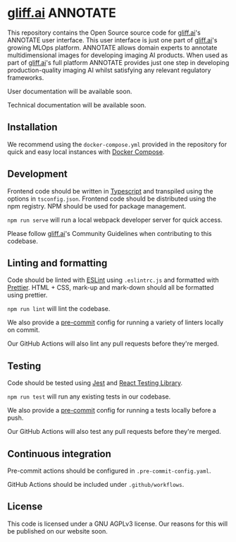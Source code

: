 # [gliff.ai](https://gliff.ai) ANNOTATE

This repository contains the Open Source source code for [gliff.ai](https://gliff.ai)'s ANNOTATE user interface.
This user interface is just one part of [gliff.ai](https://gliff.ai)'s growing MLOps platform.
ANNOTATE allows domain experts to annotate multidimensional images for developing imaging AI products.
When used as part of [gliff.ai](https://gliff.ai)'s full platform ANNOTATE provides just one step in developing production-quality imaging AI whilst satisfying any relevant regulatory frameworks.

User documentation will be available soon.

Technical documentation will be available soon.

## Installation

We recommend using the `docker-compose.yml` provided in the repository for quick and easy local instances with [Docker Compose](https://docs.docker.com/compose/).

## Development

Frontend code should be written in [Typescript](https://www.typescriptlang.org/) and transpiled using the options in `tsconfig.json`.
Frontend code should be distributed using the npm registry.
NPM should be used for package management.

`npm run serve` will run a local webpack developer server for quick access.

Please follow [gliff.ai](https://gliff.ai)'s Community Guidelines when contributing to this codebase.

## Linting and formatting

Code should be linted with [ESLint](https://eslint.org/) using `.eslintrc.js` and formatted with [Prettier](https://prettier.io/).
HTML + CSS, mark-up and mark-down should all be formatted using prettier.

`npm run lint` will lint the codebase.

We also provide a [pre-commit](https://pre-commit.com/) config for running a variety of linters locally on commit.

Our GitHub Actions will also lint any pull requests before they're merged.

## Testing

Code should be tested using [Jest](https://jestjs.io/) and [React Testing Library](https://testing-library.com/docs/react-testing-library/intro/).

`npm run test` will run any existing tests in our codebase.

We also provide a [pre-commit](https://pre-commit.com/) config for running a tests locally before a push.

Our GitHub Actions will also test any pull requests before they're merged.

## Continuous integration

Pre-commit actions should be configured in `.pre-commit-config.yaml`.

GitHub Actions should be included under `.github/workflows`.

## License

This code is licensed under a GNU AGPLv3 license. Our reasons for this will be published on our website soon.
